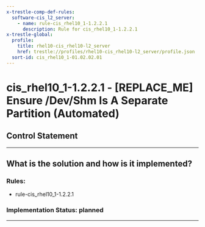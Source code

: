 ```yaml
---
x-trestle-comp-def-rules:
  software-cis_l2_server:
    - name: rule-cis_rhel10_1-1.2.2.1
      description: Rule for cis_rhel10_1-1.2.2.1
x-trestle-global:
  profile:
    title: rhel10-cis_rhel10-l2_server
    href: trestle://profiles/rhel10-cis_rhel10-l2_server/profile.json
  sort-id: cis_rhel10_1-01.02.02.01
---
```


# cis_rhel10_1-1.2.2.1 - \[REPLACE_ME\] Ensure /Dev/Shm Is A Separate Partition (Automated)

## Control Statement

______________________________________________________________________

## What is the solution and how is it implemented?

<!-- For implementation status enter one of: implemented, partial, planned, alternative, not-applicable -->

<!-- Note that the list of rules under ### Rules: is read-only and changes will not be captured after assembly to JSON -->

<!-- Add control implementation description here for control: cis_rhel10_1-1.2.2.1 -->

### Rules:

  - rule-cis_rhel10_1-1.2.2.1

### Implementation Status: planned

______________________________________________________________________
